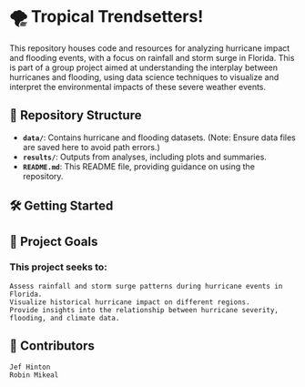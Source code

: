 # 🌪️ Tropical Trendsetters!

This repository houses code and resources for analyzing hurricane impact and flooding events, with a focus on rainfall and storm surge in Florida. This is part of a group project aimed at understanding the interplay between hurricanes and flooding, using data science techniques to visualize and interpret the environmental impacts of these severe weather events.

## 📁 Repository Structure
- **`data/`**: Contains hurricane and flooding datasets. (Note: Ensure data files are saved here to avoid path errors.)
- **`results/`**: Outputs from analyses, including plots and summaries.
- **`README.md`**: This README file, providing guidance on using the repository.

## 🛠️ Getting Started



## 🚀 Project Goals

### This project seeks to:

    Assess rainfall and storm surge patterns during hurricane events in Florida.
    Visualize historical hurricane impact on different regions.
    Provide insights into the relationship between hurricane severity, flooding, and climate data.

## 👥 Contributors

    Jef Hinton
    Robin Mikeal
